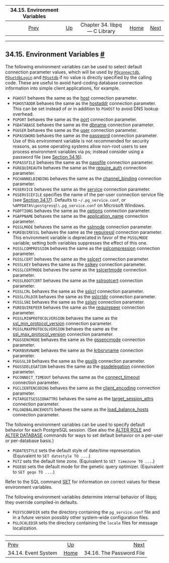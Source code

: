 

|           34.15. Environment Variables           |                                                  |                               |                                                       |                                                       |
| :----------------------------------------------: | :----------------------------------------------- | :---------------------------: | ----------------------------------------------------: | ----------------------------------------------------: |
| [Prev](libpq-events.html "34.14. Event System")  | [Up](libpq.html "Chapter 34. libpq — C Library") | Chapter 34. libpq — C Library | [Home](index.html "PostgreSQL 17devel Documentation") |  [Next](libpq-pgpass.html "34.16. The Password File") |

***

## 34.15. Environment Variables [#](#LIBPQ-ENVARS)

The following environment variables can be used to select default connection parameter values, which will be used by [`PQconnectdb`](libpq-connect.html#LIBPQ-PQCONNECTDB), [`PQsetdbLogin`](libpq-connect.html#LIBPQ-PQSETDBLOGIN) and [`PQsetdb`](libpq-connect.html#LIBPQ-PQSETDB) if no value is directly specified by the calling code. These are useful to avoid hard-coding database connection information into simple client applications, for example.

* `PGHOST` behaves the same as the [host](libpq-connect.html#LIBPQ-CONNECT-HOST) connection parameter.
* `PGHOSTADDR` behaves the same as the [hostaddr](libpq-connect.html#LIBPQ-CONNECT-HOSTADDR) connection parameter. This can be set instead of or in addition to `PGHOST` to avoid DNS lookup overhead.
* `PGPORT` behaves the same as the [port](libpq-connect.html#LIBPQ-CONNECT-PORT) connection parameter.
* `PGDATABASE` behaves the same as the [dbname](libpq-connect.html#LIBPQ-CONNECT-DBNAME) connection parameter.
* `PGUSER` behaves the same as the [user](libpq-connect.html#LIBPQ-CONNECT-USER) connection parameter.
* `PGPASSWORD` behaves the same as the [password](libpq-connect.html#LIBPQ-CONNECT-PASSWORD) connection parameter. Use of this environment variable is not recommended for security reasons, as some operating systems allow non-root users to see process environment variables via ps; instead consider using a password file (see [Section 34.16](libpq-pgpass.html "34.16. The Password File")).
* `PGPASSFILE` behaves the same as the [passfile](libpq-connect.html#LIBPQ-CONNECT-PASSFILE) connection parameter.
* `PGREQUIREAUTH` behaves the same as the [require\_auth](libpq-connect.html#LIBPQ-CONNECT-REQUIRE-AUTH) connection parameter.
* `PGCHANNELBINDING` behaves the same as the [channel\_binding](libpq-connect.html#LIBPQ-CONNECT-CHANNEL-BINDING) connection parameter.
* `PGSERVICE` behaves the same as the [service](libpq-connect.html#LIBPQ-CONNECT-SERVICE) connection parameter.
* `PGSERVICEFILE` specifies the name of the per-user connection service file (see [Section 34.17](libpq-pgservice.html "34.17. The Connection Service File")). Defaults to `~/.pg_service.conf`, or `%APPDATA%\postgresql\.pg_service.conf` on Microsoft Windows.
* `PGOPTIONS` behaves the same as the [options](libpq-connect.html#LIBPQ-CONNECT-OPTIONS) connection parameter.
* `PGAPPNAME` behaves the same as the [application\_name](libpq-connect.html#LIBPQ-CONNECT-APPLICATION-NAME) connection parameter.
* `PGSSLMODE` behaves the same as the [sslmode](libpq-connect.html#LIBPQ-CONNECT-SSLMODE) connection parameter.
* `PGREQUIRESSL` behaves the same as the [requiressl](libpq-connect.html#LIBPQ-CONNECT-REQUIRESSL) connection parameter. This environment variable is deprecated in favor of the `PGSSLMODE` variable; setting both variables suppresses the effect of this one.
* `PGSSLCOMPRESSION` behaves the same as the [sslcompression](libpq-connect.html#LIBPQ-CONNECT-SSLCOMPRESSION) connection parameter.
* `PGSSLCERT` behaves the same as the [sslcert](libpq-connect.html#LIBPQ-CONNECT-SSLCERT) connection parameter.
* `PGSSLKEY` behaves the same as the [sslkey](libpq-connect.html#LIBPQ-CONNECT-SSLKEY) connection parameter.
* `PGSSLCERTMODE` behaves the same as the [sslcertmode](libpq-connect.html#LIBPQ-CONNECT-SSLCERTMODE) connection parameter.
* `PGSSLROOTCERT` behaves the same as the [sslrootcert](libpq-connect.html#LIBPQ-CONNECT-SSLROOTCERT) connection parameter.
* `PGSSLCRL` behaves the same as the [sslcrl](libpq-connect.html#LIBPQ-CONNECT-SSLCRL) connection parameter.
* `PGSSLCRLDIR` behaves the same as the [sslcrldir](libpq-connect.html#LIBPQ-CONNECT-SSLCRLDIR) connection parameter.
* `PGSSLSNI` behaves the same as the [sslsni](libpq-connect.html#LIBPQ-CONNECT-SSLSNI) connection parameter.
* `PGREQUIREPEER` behaves the same as the [requirepeer](libpq-connect.html#LIBPQ-CONNECT-REQUIREPEER) connection parameter.
* `PGSSLMINPROTOCOLVERSION` behaves the same as the [ssl\_min\_protocol\_version](libpq-connect.html#LIBPQ-CONNECT-SSL-MIN-PROTOCOL-VERSION) connection parameter.
* `PGSSLMAXPROTOCOLVERSION` behaves the same as the [ssl\_max\_protocol\_version](libpq-connect.html#LIBPQ-CONNECT-SSL-MAX-PROTOCOL-VERSION) connection parameter.
* `PGGSSENCMODE` behaves the same as the [gssencmode](libpq-connect.html#LIBPQ-CONNECT-GSSENCMODE) connection parameter.
* `PGKRBSRVNAME` behaves the same as the [krbsrvname](libpq-connect.html#LIBPQ-CONNECT-KRBSRVNAME) connection parameter.
* `PGGSSLIB` behaves the same as the [gsslib](libpq-connect.html#LIBPQ-CONNECT-GSSLIB) connection parameter.
* `PGGSSDELEGATION` behaves the same as the [gssdelegation](libpq-connect.html#LIBPQ-CONNECT-GSSDELEGATION) connection parameter.
* `PGCONNECT_TIMEOUT` behaves the same as the [connect\_timeout](libpq-connect.html#LIBPQ-CONNECT-CONNECT-TIMEOUT) connection parameter.
* `PGCLIENTENCODING` behaves the same as the [client\_encoding](libpq-connect.html#LIBPQ-CONNECT-CLIENT-ENCODING) connection parameter.
* `PGTARGETSESSIONATTRS` behaves the same as the [target\_session\_attrs](libpq-connect.html#LIBPQ-CONNECT-TARGET-SESSION-ATTRS) connection parameter.
* `PGLOADBALANCEHOSTS` behaves the same as the [load\_balance\_hosts](libpq-connect.html#LIBPQ-CONNECT-LOAD-BALANCE-HOSTS) connection parameter.

The following environment variables can be used to specify default behavior for each PostgreSQL session. (See also the [ALTER ROLE](sql-alterrole.html "ALTER ROLE") and [ALTER DATABASE](sql-alterdatabase.html "ALTER DATABASE") commands for ways to set default behavior on a per-user or per-database basis.)

* `PGDATESTYLE` sets the default style of date/time representation. (Equivalent to `SET datestyle TO ...`.)
* `PGTZ` sets the default time zone. (Equivalent to `SET timezone TO ...`.)
* `PGGEQO` sets the default mode for the genetic query optimizer. (Equivalent to `SET geqo TO ...`.)

Refer to the SQL command [SET](sql-set.html "SET") for information on correct values for these environment variables.

The following environment variables determine internal behavior of libpq; they override compiled-in defaults.

* `PGSYSCONFDIR` sets the directory containing the `pg_service.conf` file and in a future version possibly other system-wide configuration files.
* `PGLOCALEDIR` sets the directory containing the `locale` files for message localization.

***

|                                                  |                                                       |                                                       |
| :----------------------------------------------- | :---------------------------------------------------: | ----------------------------------------------------: |
| [Prev](libpq-events.html "34.14. Event System")  |    [Up](libpq.html "Chapter 34. libpq — C Library")   |  [Next](libpq-pgpass.html "34.16. The Password File") |
| 34.14. Event System                              | [Home](index.html "PostgreSQL 17devel Documentation") |                              34.16. The Password File |
